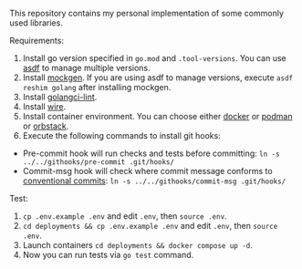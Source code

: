 This repository contains my personal implementation of some commonly used libraries.

Requirements:

1. Install go version specified in `go.mod` and `.tool-versions`. You can use [asdf](https://github.com/asdf-vm/asdf) to manage multiple versions.
2. Install [mockgen](https://github.com/uber-go/mock). If you are using asdf to manage versions, execute `asdf reshim golang` after installing mockgen.
3. Install [golangci-lint](https://golangci-lint.run/welcome/install/).
4. Install [wire](https://github.com/google/wire).
5. Install container environment. You can choose either [docker](https://www.docker.com/) or [podman](https://podman.io/) or [orbstack](https://orbstack.dev/).
6. Execute the following commands to install git hooks:
  - Pre-commit hook will run checks and tests before committing: `ln -s ../../githooks/pre-commit .git/hooks/`
  - Commit-msg hook will check where commit message conforms to [conventional commits](https://www.conventionalcommits.org/en/v1.0.0/): `ln -s ../../githooks/commit-msg .git/hooks/`

Test:

1. `cp .env.example .env` and edit `.env`, then `source .env`.
2. `cd deployments && cp .env.example .env` and edit `.env`, then `source .env`.
3. Launch containers `cd deployments && docker compose up -d`.
4. Now you can run tests via `go test` command.
